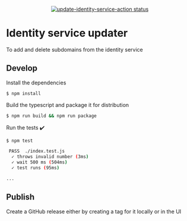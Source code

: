 <p align="center">
  <a href="https://github.com/cinch-labs/update-identity-service/actions"><img alt="update-identity-service-action status" src="https://github.com/cinch-labs/update-identity-service/workflows/Build%20&%20Test/badge.svg"></a>
</p>

# Identity service updater

To add and delete subdomains from the identity service

## Develop

Install the dependencies

```bash
$ npm install
```

Build the typescript and package it for distribution

```bash
$ npm run build && npm run package
```

Run the tests :heavy_check_mark:

```bash
$ npm test

 PASS  ./index.test.js
  ✓ throws invalid number (3ms)
  ✓ wait 500 ms (504ms)
  ✓ test runs (95ms)

...
```

## Publish

Create a GitHub release either by creating a tag for it locally or in the UI
